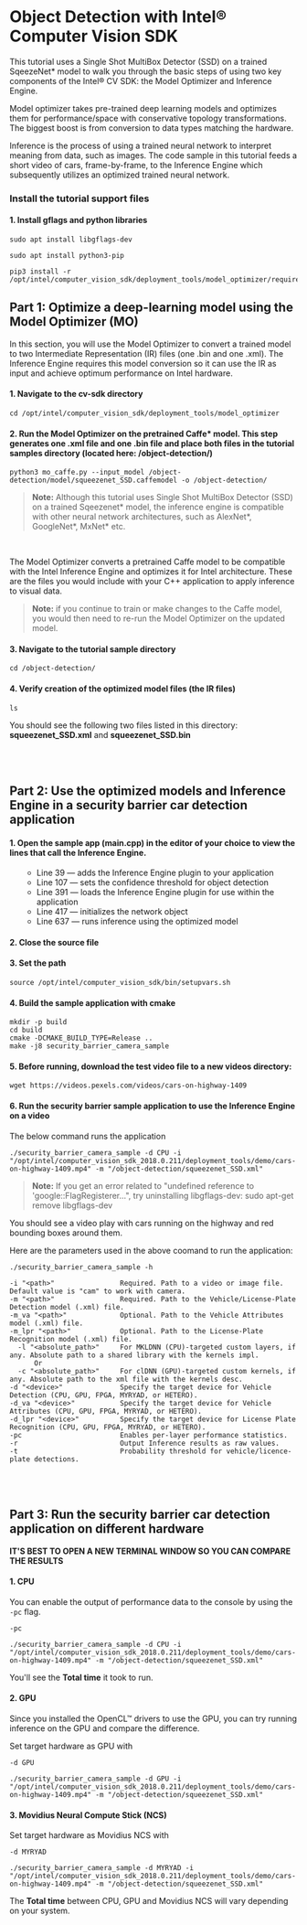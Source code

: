 # Object Detection with Intel® Computer Vision SDK 

This tutorial uses a Single Shot MultiBox Detector (SSD) on a trained SqeezeNet* model to walk you through the basic steps of using two key components of the Intel® CV SDK: the Model Optimizer and Inference Engine. 

Model optimizer takes pre-trained deep learning models and optimizes them for performance/space with conservative topology transformations. The biggest boost is from conversion to data types matching the hardware. 

Inference is the process of using a trained neural network to interpret meaning from data, such as images. The code sample in this tutorial feeds a short video of cars, frame-by-frame, to the Inference Engine which subsequently utilizes an optimized trained neural network. 

### Install the tutorial support files

#### 1. Install gflags and python libraries

	sudo apt install libgflags-dev
	
	sudo apt install python3-pip
    
    pip3 install -r /opt/intel/computer_vision_sdk/deployment_tools/model_optimizer/requirements_caffe.txt
    
## Part 1: Optimize a deep-learning model using the Model Optimizer (MO)

In this section, you will use the Model Optimizer to convert a trained model to two Intermediate Representation (IR) files (one .bin and one .xml). The Inference Engine requires this model conversion so it can use the IR as input and achieve optimum performance on Intel hardware.

#### 1. Navigate to the cv-sdk directory

	cd /opt/intel/computer_vision_sdk/deployment_tools/model_optimizer

#### 2. Run the Model Optimizer on the pretrained Caffe* model. This step generates one .xml file and one .bin file and place both files in the tutorial samples directory (located here: /object-detection/)

	python3 mo_caffe.py --input_model /object-detection/model/squeezenet_SSD.caffemodel -o /object-detection/

> **Note:** Although this tutorial uses Single Shot MultiBox Detector (SSD) on a trained Sqeezenet* model, the inference engine is compatible with other neural network architectures, such as AlexNet*, GoogleNet*, MxNet* etc.

<br>

The Model Optimizer converts a pretrained Caffe model to be compatible with the Intel Inference Engine and optimizes it for Intel architecture. These are the files you would include with your C++ application to apply inference to visual data.
	
> **Note:** if you continue to train or make changes to the Caffe model, you would then need to re-run the Model Optimizer on the updated model.

#### 3. Navigate to the tutorial sample directory

	cd /object-detection/

#### 4. Verify creation of the optimized model files (the IR files)

	ls

You should see the following two files listed in this directory: **squeezenet_SSD.xml** and **squeezenet_SSD.bin**

<br>
<br>

## Part 2: Use the optimized models and Inference Engine in a security barrier car detection application


#### 1. Open the sample app (main.cpp) in the editor of your choice to view the lines that call the Inference Engine.
<ul><ul>
	<li> Line 39 &#8212; adds the Inference Engine plugin to your application</li>
	<li> Line 107 &#8212; sets the confidence threshold for object detection</li>
	<li> Line 391 &#8212; loads the Inference Engine plugin for use within the application</li>
	<li> Line 417 &#8212; initializes the network object</li>
	<li> Line 637 &#8212; runs inference using the optimized model
</ul></ul>

#### 2. Close the source file

#### 3. Set the path

	source /opt/intel/computer_vision_sdk/bin/setupvars.sh

#### 4. Build the sample application with cmake

 	mkdir -p build
	cd build
	cmake -DCMAKE_BUILD_TYPE=Release ..
	make -j8 security_barrier_camera_sample

#### 5. Before running, download the test video file to a new videos directory:

	wget https://videos.pexels.com/videos/cars-on-highway-1409 


#### 6. Run the security barrier sample application to use the Inference Engine on a video
The below command runs the application 
	
	./security_barrier_camera_sample -d CPU -i "/opt/intel/computer_vision_sdk_2018.0.211/deployment_tools/demo/cars-on-highway-1409.mp4" -m "/object-detection/squeezenet_SSD.xml" 
 
> **Note:** If you get an error related to "undefined reference to 'google::FlagRegisterer...", try uninstalling libgflags-dev: sudo apt-get remove libgflags-dev

You should see a video play with cars running on the highway and red bounding boxes around them. 

Here are the parameters used in the above coomand to run the application:

	./security_barrier_camera_sample -h

    -i "<path>"                Required. Path to a video or image file. Default value is "cam" to work with camera.
    -m "<path>"                Required. Path to the Vehicle/License-Plate Detection model (.xml) file.
    -m_va "<path>"             Optional. Path to the Vehicle Attributes model (.xml) file.
    -m_lpr "<path>"            Optional. Path to the License-Plate Recognition model (.xml) file.
      -l "<absolute_path>"     For MKLDNN (CPU)-targeted custom layers, if any. Absolute path to a shared library with the kernels impl.
          Or
      -c "<absolute_path>"     For clDNN (GPU)-targeted custom kernels, if any. Absolute path to the xml file with the kernels desc.
    -d "<device>"              Specify the target device for Vehicle Detection (CPU, GPU, FPGA, MYRYAD, or HETERO). 
    -d_va "<device>"           Specify the target device for Vehicle Attributes (CPU, GPU, FPGA, MYRYAD, or HETERO). 
    -d_lpr "<device>"          Specify the target device for License Plate Recognition (CPU, GPU, FPGA, MYRYAD, or HETERO). 
    -pc                        Enables per-layer performance statistics.
    -r                         Output Inference results as raw values.
    -t                         Probability threshold for vehicle/licence-plate detections.
	
<br>
<br>

## Part 3: Run the security barrier car detection application on different hardware

**IT'S BEST TO OPEN A NEW TERMINAL WINDOW SO YOU CAN COMPARE THE RESULTS**

#### 1. CPU
You can enable the output of performance data to the console by using the `-pc` flag.
```
-pc
```
```
./security_barrier_camera_sample -d CPU -i "/opt/intel/computer_vision_sdk_2018.0.211/deployment_tools/demo/cars-on-highway-1409.mp4" -m "/object-detection/squeezenet_SSD.xml" 
```
You'll see the **Total time** it took to run.

#### 2. GPU
Since you installed the OpenCL™ drivers to use the GPU, you can try running inference on the GPU and compare the difference.

Set target hardware as GPU with
```
-d GPU
```
```
./security_barrier_camera_sample -d GPU -i "/opt/intel/computer_vision_sdk_2018.0.211/deployment_tools/demo/cars-on-highway-1409.mp4" -m "/object-detection/squeezenet_SSD.xml" 
```

#### 3. Movidius Neural Compute Stick (NCS)
Set target hardware as Movidius NCS with
```
-d MYRYAD
```
```
./security_barrier_camera_sample -d MYRYAD -i "/opt/intel/computer_vision_sdk_2018.0.211/deployment_tools/demo/cars-on-highway-1409.mp4" -m "/object-detection/squeezenet_SSD.xml" 
```
The **Total time** between CPU, GPU and Movidius NCS will vary depending on your system.

<br>
<br>
